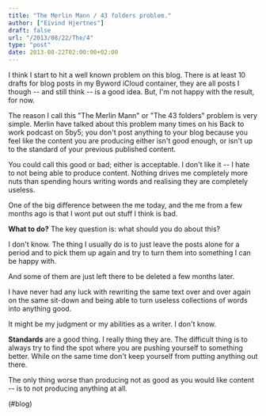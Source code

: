 ```yaml
---
title: "The Merlin Mann / 43 folders problem."
author: ["Eivind Hjertnes"]
draft: false
url: "/2013/08/22/The/4"
type: "post"
date: 2013-08-22T02:00:00+02:00
---
```


I think I start to hit a well known problem on this blog. There is at
least 10 drafts for blog posts in my Byword iCloud container, they are
all posts I though -- and still think -- is a good idea. But, I'm not
happy with the result, for now.

The reason I call this "The Merlin Mann" or "The 43 folders" problem is
very simple. Merlin have talked about this problem many times on his
Back to work podcast on 5by5; you don't post anything to your blog
because you feel like the content you are producing either isn't good
enough, or isn't up to the standard of your previous published content.

You could call this good or bad; either is acceptable. I don't like it
-- I hate to not being able to produce content. Nothing drives me
completely more nuts than spending hours writing words and realising
they are completely useless.

One of the big difference between the me today, and the me from a few
months ago is that I wont put out stuff I think is bad.

**What to do?** The key question is: what should you do about this?

I don't know. The thing I usually do is to just leave the posts alone
for a period and to pick them up again and try to turn them into
something I can be happy with.

And some of them are just left there to be deleted a few months later.

I have never had any luck with rewriting the same text over and over
again on the same sit-down and being able to turn useless collections of
words into anything good.

It might be my judgment or my abilities as a writer. I don't know.

**Standards** are a good thing. I really thing they are. The difficult
thing is to always try to find the spot where you are pushing yourself
to something better. While on the same time don't keep yourself from
putting anything out there.

The only thing worse than producing not as good as you would like
content -- is to not producing anything at all.

(#blog)
